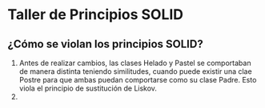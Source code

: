 # Taller de Principios SOLID
## ¿Cómo se violan los principios SOLID?
1. Antes de realizar cambios, las clases Helado y Pastel se comportaban 
de manera distinta teniendo similitudes, cuando puede existir una clae 
Postre para que ambas puedan comportarse como su clase Padre. Esto viola 
el principio de sustitución de Liskov.  
2. 
